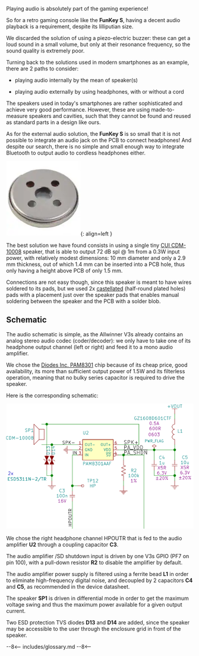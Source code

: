 Playing audio is absolutely part of the gaming experience!

So for a retro gaming console like the **FunKey S**, having a decent
audio playback is a requirement, despite its lilliputian size.

We discarded the solution of using a piezo-electric buzzer: these can
get a loud sound in a small volume, but only at their resonance
frequency, so the sound quality is extremely poor.

Turning back to the solutions used in modern smartphones as an
example, there are 2 paths to consider:

 - playing audio internally by the mean of speaker(s)

 - playing audio externally by using headphones, with or without a cord

The speakers used in today's smartphones are rather sophisticated and
achieve very good performance. However, these are using
made-to-measure speakers and cavities, such that they cannot be found
and reused as standard parts in a design like ours.

As for the external audio solution, the **FunKey S** is so small that
it is not possible to integrate an audio jack on the PCB to connect
headphones! And despite our search, there is no simple and small
enough way to integrate Bluetooth to output audio to cordless
headphones either.

![Speaker](/assets/images/Speaker.png){: align=left }

The best solution we have found consists in using a single tiny [CUI
CDM-10008][1] speaker, that is able to output 72 dB spl @ 1m from a
0.3W input power, with relatively modest dimensions: 10 mm diameter
and only a 2.9 mm thickness, out of which 1.4 mm can be inserted into
a PCB hole, thus only having a height above PCB of only 1.5 mm.

Connections are not easy though, since this speaker is meant to have
wires soldered to its pads, but we used 2x [castellated][2]
(half-round plated holes) pads with a placement just over the speaker
pads that enables manual soldering between the speaker and the PCB
with a solder blob.

## Schematic

The audio schematic is simple, as the Allwinner V3s already
contains an analog stereo audio codec (coder/decoder): we only have to
take one of its headphone output channel (left or right) and feed it
to a mono audio amplifier.

We chose the [Diodes Inc. PAM8301][3] chip because of its cheap price,
good availability, its more than sufficient output power of 1.5W and
its filterless operation, meaning that no bulky series capacitor is
required to drive the speaker.

Here is the corresponding schematic:

![Audio Schematics](/assets/images/Audio_Schematics.png)

We chose the right headphone channel HPOUTR that is fed to the audio
amplifier **U2** through a coupling capacitor **C3**.

The audio amplifier /SD shutdown input is driven by one V3s GPIO (PF7
on pin 100), with a pull-down resistor **R2** to disable the amplifier
by default.

The audio amplifier power supply is filtered using a ferrite bead
**L1** in order to eliminate high-frequency digital noise, and
decoupled by 2 capacitors **C4** and **C5**, as recommended in the
device datasheet.

The speaker **SP1** is driven in differential mode in order to get the
maximum voltage swing and thus the maximum power available for a given
output current.

Two ESD protection TVS diodes **D13** and **D14** are added, since the
speaker may be accessible to the user through the enclosure grid in
front of the speaker.

[1]: https://www.cui.com/product/resource/cdm-10008.pdf
[2]: https://www.pcbdirectory.com/community/what-are-castellated-holes-on-a-pcb
[3]: https://www.diodes.com/assets/Datasheets/PAM8301.pdf

--8<--
includes/glossary.md
--8<--
